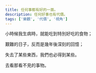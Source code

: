 ```yaml
---
title: 任何事都有好的一面。
description: 任何好事也有代價。
tags: ['樂觀', '代價', '視角']
---
```

小時候我生病時，就能吃到特別好吃的食物；

艱難的日子，反而是幾年後深刻的回憶；

失去了某些東西，我們也必得到某些。

去看那看不見的事物。
